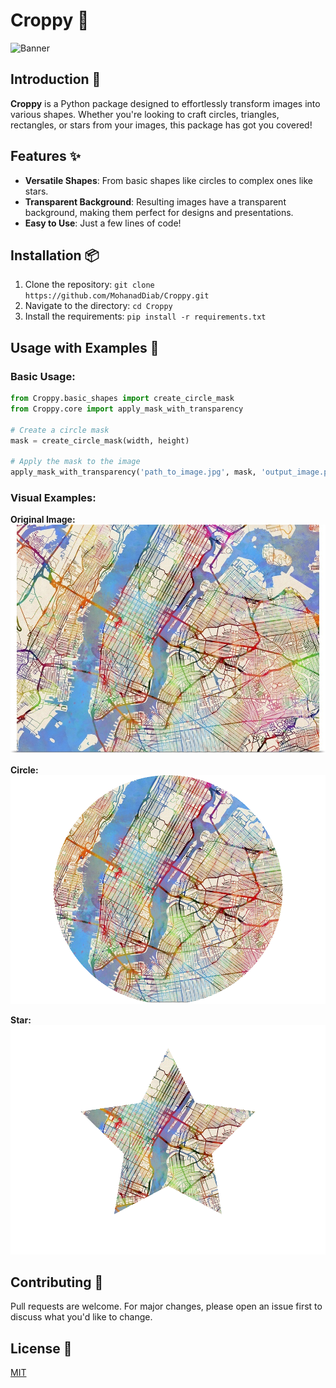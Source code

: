 # Croppy 🌟

![Banner](assets/banner.jpg)

## Introduction 📜
**Croppy** is a Python package designed to effortlessly transform images into various shapes. Whether you're looking to craft circles, triangles, rectangles, or stars from your images, this package has got you covered!

## Features ✨
- **Versatile Shapes**: From basic shapes like circles to complex ones like stars.
- **Transparent Background**: Resulting images have a transparent background, making them perfect for designs and presentations.
- **Easy to Use**: Just a few lines of code!

## Installation 📦
1. Clone the repository: `git clone https://github.com/MohanadDiab/Croppy.git`
2. Navigate to the directory: `cd Croppy`
3. Install the requirements: `pip install -r requirements.txt`

## Usage with Examples 🌈

### Basic Usage:
```python
from Croppy.basic_shapes import create_circle_mask
from Croppy.core import apply_mask_with_transparency

# Create a circle mask
mask = create_circle_mask(width, height)

# Apply the mask to the image
apply_mask_with_transparency('path_to_image.jpg', mask, 'output_image.png')
```

### Visual Examples:

**Original Image:**
![Original](assets/original.jpeg)

**Circle:**
![Circle Image](assets/circle_output.png)

**Star:**
![Star Image](assets/star_output.png)

## Contributing 🤝
Pull requests are welcome. For major changes, please open an issue first to discuss what you'd like to change.

## License 📄
[MIT](https://choosealicense.com/licenses/mit/)
